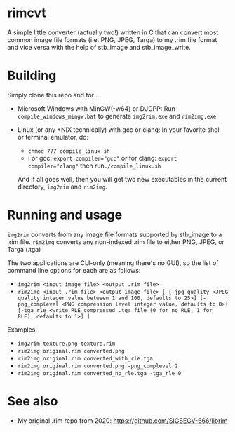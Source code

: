 # rimcvt
A simple little converter (actually two!) written in C that can convert most common image file formats (i.e. PNG, JPEG, Targa) to my .rim file format and vice versa with the help of stb_image and stb_image_write.
# Building
Simply clone this repo and for ...
 - Microsoft Windows with MinGW(-w64) or DJGPP:
    Run `compile_windows_mingw.bat` to generate `img2rim.exe` and `rim2img.exe`
 - Linux (or any *NIX technically) with gcc or clang:
    In your favorite shell or terminal emulator, do:
    - `chmod 777 compile_linux.sh`
    - For gcc: `export compiler="gcc"` or for clang: `export compiler="clang"`
    then run`./compile_linux.sh`

    And if all goes well, then you will get two new executables in the current directory, 
    `img2rim` and `rim2img`.
# Running and usage
`img2rim` converts from any image file formats supported by stb_image to a .rim file.
`rim2img` converts any non-indexed .rim file to either PNG, JPEG, or Targa (.tga)

The two applications are CLI-only (meaning there's no GUI), so the list of command line options for each are as follows:

- `img2rim <input image file> <output .rim file>`
- `rim2img <input .rim file> <output image file> [ [-jpg_quality <JPEG quality integer value between 1 and 100, defaults to 25>] [-png_complevel <PNG compression level integer value, defaults to 8>] [-tga_rle <write RLE compressed .tga file (0 for no RLE, 1 for RLE), defaults to 1>] ]`

Examples.
- `img2rim texture.png texture.rim`
- `rim2img original.rim converted.png`
- `rim2img original.rim converted_with_rle.tga`
- `rim2img original.rim converted.png -png_complevel 2`
- `rim2img original.rim converted_no_rle.tga -tga_rle 0`

# See also
- My original .rim repo from 2020: https://github.com/SIGSEGV-666/librim

